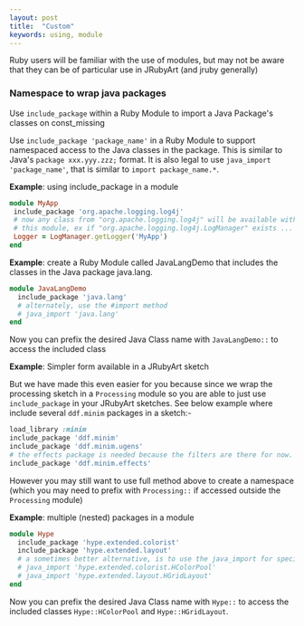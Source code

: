 ```yaml
---
layout: post
title:  "Custom"
keywords: using, module
---
```

Ruby users will be familiar with the use of modules, but may not be aware that they can be of particular use in JRubyArt (and jruby generally)

### Namespace to wrap java packages ###

Use `include_package` within a Ruby Module to import a Java Package's classes on const_missing

Use `include_package 'package_name'` in a Ruby Module to support namespaced access to the Java classes in the package. This is similar to Java's `package xxx.yyy.zzz;` format. It is also legal to use `java_import 'package_name'`, that is similar to `import package_name.*`.

__Example__: using include_package in a module
```ruby
module MyApp
 include_package 'org.apache.logging.log4j'
 # now any class from "org.apache.logging.log4j" will be available within
 # this module, ex if "org.apache.logging.log4j.LogManager" exists ...
 Logger = LogManager.getLogger('MyApp')
end
```

__Example__: create a Ruby Module called JavaLangDemo that includes the classes in the Java package java.lang.
```ruby
module JavaLangDemo
  include_package 'java.lang'
  # alternately, use the #import method
  # java_import 'java.lang'
end
```

Now you can prefix the desired Java Class name with `JavaLangDemo::` to access the included class

__Example__: Simpler form available in a JRubyArt sketch

But we have made this even easier for you because since we wrap the processing sketch in a `Processing` module so you are able to just use `include_package` in your JRubyArt sketches. See below
example where include several `ddf.minim` packages in a sketch:-

```ruby
load_library :minim
include_package 'ddf.minim'
include_package 'ddf.minim.ugens'
# the effects package is needed because the filters are there for now.
include_package 'ddf.minim.effects'
```

However you may still want to use full method above to create a namespace (which you may need to prefix with `Processing::` if accessed outside the `Processing` module)

__Example__: multiple (nested) packages in a module
```ruby
module Hype
  include_package 'hype.extended.colorist'
  include_package 'hype.extended.layout'
  # a sometimes better alternative, is to use the java_import for specific classes
  # java_import 'hype.extended.colorist.HColorPool'
  # java_import 'hype.extended.layout.HGridLayout'
end
```
Now you can prefix the desired Java Class name with `Hype::` to access the included classes `Hype::HColorPool` and `Hype::HGridLayout`.
